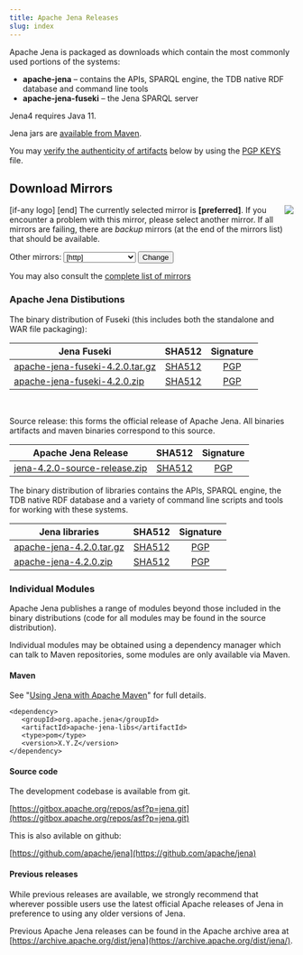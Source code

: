 ```yaml
---
title: Apache Jena Releases
slug: index
---
```


Apache Jena is packaged as downloads which contain the most commonly used portions of the systems:

- **apache-jena** &ndash; contains the APIs, SPARQL engine, the TDB native RDF database and command line tools
- **apache-jena-fuseki** &ndash; the Jena SPARQL server

Jena4 requires Java 11.

Jena jars are [available from Maven](maven.html).

You may [verify the authenticity of artifacts](https://www.apache.org/info/verification.html) below by using the [PGP KEYS](https://downloads.apache.org/jena/KEYS) file.

## Download Mirrors

<p>[if-any logo]
<a href="[link]">
  <img align="right" src="[logo]" border="0" />
</a>[end]
The currently selected mirror is <b>[preferred]</b>.  If you encounter a problem with this mirror, please select another mirror.  If all
mirrors are failing, there are <i>backup</i> mirrors (at the end of the mirrors list) that should be available.</p>

<form action="[location]" method="get" id="SelectMirror">
Other mirrors: <select name="Preferred">
[if-any http]
  [for http]<option value="[http]">[http]</option>[end]
[end]

[if-any ftp]
  [for ftp]<option value="[ftp]">[ftp]</option>[end]
[end]
[if-any backup]
  [for backup]<option value="[backup]">[backup]
  (backup)</option>[end]
[end]
</select>
<input type="submit" value="Change" />
</form>

You may also consult the [complete list of mirrors](https://www.apache.org/mirrors/)

### Apache Jena Distibutions

The binary distribution of Fuseki (this includes both the standalone and
WAR file packaging):

| Jena Fuseki  | SHA512 | Signature |
| ------------ | :----: | :-------: |
| <a href="[preferred]jena/binaries/apache-jena-fuseki-4.2.0.tar.gz">apache-jena-fuseki-4.2.0.tar.gz</a> | [SHA512](https://downloads.apache.org/jena/binaries/apache-jena-fuseki-4.2.0.tar.gz.sha512) | [PGP](https://downloads.apache.org/jena/binaries/apache-jena-fuseki-4.2.0.tar.gz.asc) |
| <a href="[preferred]jena/binaries/apache-jena-fuseki-4.2.0.zip">apache-jena-fuseki-4.2.0.zip</a> | [SHA512](https://downloads.apache.org/jena/binaries/apache-jena-fuseki-4.2.0.zip.sha512) | [PGP](https://downloads.apache.org/jena/binaries/apache-jena-fuseki-4.2.0.zip.asc) |

<p>&nbsp;</p>
Source release: this forms the official release of Apache Jena. All binaries artifacts and maven binaries correspond to this source.

| Apache Jena Release | SHA512 | Signature |
| ------------ | :----: | :-------: |
|<a href="[preferred]jena/source/jena-4.2.0-source-release.zip">jena-4.2.0-source-release.zip</a> | [SHA512](https://downloads.apache.org/jena/source/jena-4.2.0-source-release.zip.sha512) | [PGP](https://downloads.apache.org/jena/source/jena-4.2.0-source-release.zip.asc) |

The binary distribution of libraries contains the APIs, SPARQL engine, the TDB native RDF database and a variety of command line scripts and tools for working with these systems.

| Jena libraries | SHA512 | Signature |
| ------------ | :----: | :-------: |
|<a href="[preferred]jena/binaries/apache-jena-4.2.0.tar.gz">apache-jena-4.2.0.tar.gz</a> | [SHA512](https://downloads.apache.org/jena/binaries/apache-jena-4.2.0.tar.gz.sha512) | [PGP](https://downloads.apache.org/jena/binaries/apache-jena-4.2.0.tar.gz.asc) |
| <a href="[preferred]jena/binaries/apache-jena-4.2.0.zip">apache-jena-4.2.0.zip</a> | [SHA512](https://downloads.apache.org/jena/binaries/apache-jena-4.2.0.zip.sha512) | [PGP](https://downloads.apache.org/jena/binaries/apache-jena-4.2.0.zip.asc) |

### Individual Modules

Apache Jena publishes a range of modules beyond those included in the binary distributions (code for all modules may be found in the source distribution).

Individual modules may be obtained using a dependency manager which can talk to Maven repositories, some modules are only available via Maven.

#### Maven

See "[Using Jena with Apache Maven](maven.html)" for full details.

    <dependency>
       <groupId>org.apache.jena</groupId>
       <artifactId>apache-jena-libs</artifactId>
       <type>pom</type>
       <version>X.Y.Z</version>
    </dependency>

#### Source code

The development codebase is available from git.

[https://gitbox.apache.org/repos/asf?p=jena.git](https://gitbox.apache.org/repos/asf?p=jena.git)

This is also avilable on github:

[https://github.com/apache/jena](https://github.com/apache/jena)

#### Previous releases

While previous releases are available, we strongly recommend that wherever
possible users use the latest official Apache releases of Jena in
preference to using any older versions of Jena.

Previous Apache Jena releases can be found in the Apache archive area
at [https://archive.apache.org/dist/jena](https://archive.apache.org/dist/jena/).
